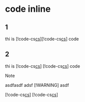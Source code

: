 # code inline

## 1
thi is [!code-cs[cs](CustomizeHrefForAzure.cs)][!code-cs[cs](CustomizeHrefForAzure.cs)] code

## 2
thi is [!code-cs[cs](CustomizeHrefForAzure.cs)] [!code-cs[cs](CustomizeHrefForAzure.cs)] code

> [!NOTE]
> asdfasdf
> adsf
> [!WARNING]
> asdf


[!code-cs[cs](CustomizeHrefForAzure.cs)]
[!code-cs[cs](CustomizeHrefForAzure.cs)]
